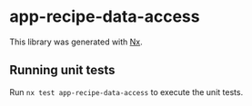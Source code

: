 # app-recipe-data-access

This library was generated with [Nx](https://nx.dev).

## Running unit tests

Run `nx test app-recipe-data-access` to execute the unit tests.
